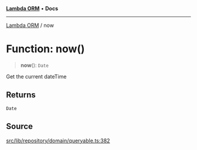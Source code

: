 [**Lambda ORM**](../README.md) • **Docs**

***

[Lambda ORM](../README.md) / now

# Function: now()

> **now**(): `Date`

Get the current dateTime

## Returns

`Date`

## Source

[src/lib/repository/domain/queryable.ts:382](https://github.com/lambda-orm/lambdaorm-base/blob/1d2abad50f28511cd0e6125c8c883a452d54160f/src/lib/repository/domain/queryable.ts#L382)
